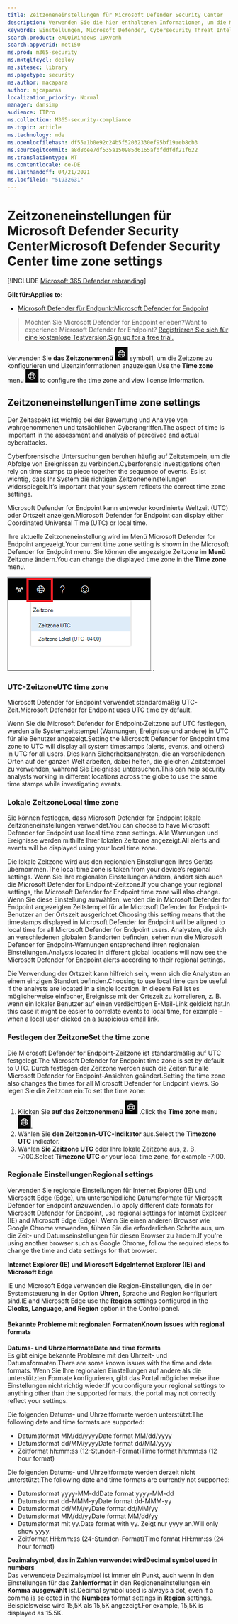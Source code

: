```yaml
---
title: Zeitzoneneinstellungen für Microsoft Defender Security Center
description: Verwenden Sie die hier enthaltenen Informationen, um die Microsoft Defender Security Center-Zeitzoneneinstellungen zu konfigurieren und Lizenzinformationen anzeigen.
keywords: Einstellungen, Microsoft Defender, Cybersecurity Threat Intelligence, Microsoft Defender for Endpoint, Zeitzone, utc, Ortszeit, Lizenz
search.product: eADQiWindows 10XVcnh
search.appverid: met150
ms.prod: m365-security
ms.mktglfcycl: deploy
ms.sitesec: library
ms.pagetype: security
ms.author: macapara
author: mjcaparas
localization_priority: Normal
manager: dansimp
audience: ITPro
ms.collection: M365-security-compliance
ms.topic: article
ms.technology: mde
ms.openlocfilehash: df55a1b0e92c24b5f52032330ef95bf19aeb8cb3
ms.sourcegitcommit: a8d8cee7df535a150985d6165afdfddfdf21f622
ms.translationtype: MT
ms.contentlocale: de-DE
ms.lasthandoff: 04/21/2021
ms.locfileid: "51932631"
---
```

# <a name="microsoft-defender-security-center-time-zone-settings"></a><span data-ttu-id="a4a34-104">Zeitzoneneinstellungen für Microsoft Defender Security Center</span><span class="sxs-lookup"><span data-stu-id="a4a34-104">Microsoft Defender Security Center time zone settings</span></span>

[!INCLUDE [Microsoft 365 Defender rebranding](../../includes/microsoft-defender.md)]

<span data-ttu-id="a4a34-105">**Gilt für:**</span><span class="sxs-lookup"><span data-stu-id="a4a34-105">**Applies to:**</span></span>
- [<span data-ttu-id="a4a34-106">Microsoft Defender für Endpunkt</span><span class="sxs-lookup"><span data-stu-id="a4a34-106">Microsoft Defender for Endpoint</span></span>](https://go.microsoft.com/fwlink/p/?linkid=2154037)


><span data-ttu-id="a4a34-107">Möchten Sie Microsoft Defender for Endpoint erleben?</span><span class="sxs-lookup"><span data-stu-id="a4a34-107">Want to experience Microsoft Defender for Endpoint?</span></span> [<span data-ttu-id="a4a34-108">Registrieren Sie sich für eine kostenlose Testversion.</span><span class="sxs-lookup"><span data-stu-id="a4a34-108">Sign up for a free trial.</span></span>](https://www.microsoft.com/microsoft-365/windows/microsoft-defender-atp?ocid=docs-wdatp-settings-abovefoldlink)

<span data-ttu-id="a4a34-109">Verwenden Sie **das Zeitzonenmenü** ![ Zeitzoneneinstellungen ](images/atp-time-zone.png) symbol1, um die Zeitzone zu konfigurieren und Lizenzinformationen anzuzeigen.</span><span class="sxs-lookup"><span data-stu-id="a4a34-109">Use the **Time zone** menu ![Time zone settings icon1](images/atp-time-zone.png) to configure the time zone and view license information.</span></span>

## <a name="time-zone-settings"></a><span data-ttu-id="a4a34-110">Zeitzoneneinstellungen</span><span class="sxs-lookup"><span data-stu-id="a4a34-110">Time zone settings</span></span>
<span data-ttu-id="a4a34-111">Der Zeitaspekt ist wichtig bei der Bewertung und Analyse von wahrgenommenen und tatsächlichen Cyberangriffen.</span><span class="sxs-lookup"><span data-stu-id="a4a34-111">The aspect of time is important in the assessment and analysis of perceived and actual cyberattacks.</span></span>

<span data-ttu-id="a4a34-112">Cyberforensische Untersuchungen beruhen häufig auf Zeitstempeln, um die Abfolge von Ereignissen zu verbinden.</span><span class="sxs-lookup"><span data-stu-id="a4a34-112">Cyberforensic investigations often rely on time stamps to piece together the sequence of events.</span></span> <span data-ttu-id="a4a34-113">Es ist wichtig, dass Ihr System die richtigen Zeitzoneneinstellungen widerspiegelt.</span><span class="sxs-lookup"><span data-stu-id="a4a34-113">It’s important that your system reflects the correct time zone settings.</span></span>

<span data-ttu-id="a4a34-114">Microsoft Defender for Endpoint kann entweder koordinierte Weltzeit (UTC) oder Ortszeit anzeigen.</span><span class="sxs-lookup"><span data-stu-id="a4a34-114">Microsoft Defender for Endpoint can display either Coordinated Universal Time (UTC) or local time.</span></span>

<span data-ttu-id="a4a34-115">Ihre aktuelle Zeitzoneneinstellung wird im Menü Microsoft Defender for Endpoint angezeigt.</span><span class="sxs-lookup"><span data-stu-id="a4a34-115">Your current time zone setting is shown in the Microsoft Defender for Endpoint menu.</span></span> <span data-ttu-id="a4a34-116">Sie können die angezeigte Zeitzone im **Menü** Zeitzone ändern.</span><span class="sxs-lookup"><span data-stu-id="a4a34-116">You can change the displayed time zone in the **Time zone** menu.</span></span>

![Zeitzoneneinstellungen (Symbol2)](images/atp-time-zone-menu.png)<span data-ttu-id="a4a34-118">.</span><span class="sxs-lookup"><span data-stu-id="a4a34-118">.</span></span>

### <a name="utc-time-zone"></a><span data-ttu-id="a4a34-119">UTC-Zeitzone</span><span class="sxs-lookup"><span data-stu-id="a4a34-119">UTC time zone</span></span>
<span data-ttu-id="a4a34-120">Microsoft Defender for Endpoint verwendet standardmäßig UTC-Zeit.</span><span class="sxs-lookup"><span data-stu-id="a4a34-120">Microsoft Defender for Endpoint uses UTC time by default.</span></span>

<span data-ttu-id="a4a34-121">Wenn Sie die Microsoft Defender for Endpoint-Zeitzone auf UTC festlegen, werden alle Systemzeitstempel (Warnungen, Ereignisse und andere) in UTC für alle Benutzer angezeigt.</span><span class="sxs-lookup"><span data-stu-id="a4a34-121">Setting the Microsoft Defender for Endpoint time zone to UTC will display all system timestamps (alerts, events, and others) in UTC for all users.</span></span> <span data-ttu-id="a4a34-122">Dies kann Sicherheitsanalysten, die an verschiedenen Orten auf der ganzen Welt arbeiten, dabei helfen, die gleichen Zeitstempel zu verwenden, während Sie Ereignisse untersuchen.</span><span class="sxs-lookup"><span data-stu-id="a4a34-122">This can help security analysts working in different locations across the globe to use the same time stamps while investigating events.</span></span>

### <a name="local-time-zone"></a><span data-ttu-id="a4a34-123">Lokale Zeitzone</span><span class="sxs-lookup"><span data-stu-id="a4a34-123">Local time zone</span></span>
<span data-ttu-id="a4a34-124">Sie können festlegen, dass Microsoft Defender for Endpoint lokale Zeitzoneneinstellungen verwendet.</span><span class="sxs-lookup"><span data-stu-id="a4a34-124">You can choose to have Microsoft Defender for Endpoint use local time zone settings.</span></span> <span data-ttu-id="a4a34-125">Alle Warnungen und Ereignisse werden mithilfe Ihrer lokalen Zeitzone angezeigt.</span><span class="sxs-lookup"><span data-stu-id="a4a34-125">All alerts and events will be displayed using your local time zone.</span></span>

<span data-ttu-id="a4a34-126">Die lokale Zeitzone wird aus den regionalen Einstellungen Ihres Geräts übernommen.</span><span class="sxs-lookup"><span data-stu-id="a4a34-126">The local time zone is taken from your device’s regional settings.</span></span> <span data-ttu-id="a4a34-127">Wenn Sie Ihre regionalen Einstellungen ändern, ändert sich auch die Microsoft Defender for Endpoint-Zeitzone.</span><span class="sxs-lookup"><span data-stu-id="a4a34-127">If you change your regional settings, the Microsoft Defender for Endpoint time zone will also change.</span></span> <span data-ttu-id="a4a34-128">Wenn Sie diese Einstellung auswählen, werden die in Microsoft Defender for Endpoint angezeigten Zeitstempel für alle Microsoft Defender for Endpoint-Benutzer an der Ortszeit ausgerichtet.</span><span class="sxs-lookup"><span data-stu-id="a4a34-128">Choosing this setting means that the timestamps displayed in Microsoft Defender for Endpoint will be aligned to local time for all Microsoft Defender for Endpoint users.</span></span> <span data-ttu-id="a4a34-129">Analysten, die sich an verschiedenen globalen Standorten befinden, sehen nun die Microsoft Defender for Endpoint-Warnungen entsprechend ihren regionalen Einstellungen.</span><span class="sxs-lookup"><span data-stu-id="a4a34-129">Analysts located in different global locations will now see the Microsoft Defender for Endpoint alerts according to their regional settings.</span></span>

<span data-ttu-id="a4a34-130">Die Verwendung der Ortszeit kann hilfreich sein, wenn sich die Analysten an einem einzigen Standort befinden.</span><span class="sxs-lookup"><span data-stu-id="a4a34-130">Choosing to use local time can be useful if the analysts are located in a single location.</span></span> <span data-ttu-id="a4a34-131">In diesem Fall ist es möglicherweise einfacher, Ereignisse mit der Ortszeit zu korrelieren, z. B. wenn ein lokaler Benutzer auf einen verdächtigen E-Mail-Link geklickt hat.</span><span class="sxs-lookup"><span data-stu-id="a4a34-131">In this case it might be easier to correlate events to local time, for example – when a local user clicked on a suspicious email link.</span></span>

### <a name="set-the-time-zone"></a><span data-ttu-id="a4a34-132">Festlegen der Zeitzone</span><span class="sxs-lookup"><span data-stu-id="a4a34-132">Set the time zone</span></span>
<span data-ttu-id="a4a34-133">Die Microsoft Defender for Endpoint-Zeitzone ist standardmäßig auf UTC festgelegt.</span><span class="sxs-lookup"><span data-stu-id="a4a34-133">The Microsoft Defender for Endpoint time zone is set by default to UTC.</span></span>
<span data-ttu-id="a4a34-134">Durch festlegen der Zeitzone werden auch die Zeiten für alle Microsoft Defender for Endpoint-Ansichten geändert.</span><span class="sxs-lookup"><span data-stu-id="a4a34-134">Setting the time zone also changes the times for all Microsoft Defender for Endpoint views.</span></span>
<span data-ttu-id="a4a34-135">So legen Sie die Zeitzone ein:</span><span class="sxs-lookup"><span data-stu-id="a4a34-135">To set the time zone:</span></span>

1. <span data-ttu-id="a4a34-136">Klicken Sie **auf das Zeitzonenmenü** ![ Zeitzoneneinstellungen Symbol3 ](images/atp-time-zone.png) .</span><span class="sxs-lookup"><span data-stu-id="a4a34-136">Click the **Time zone** menu ![Time zone settings icon3](images/atp-time-zone.png).</span></span>
2. <span data-ttu-id="a4a34-137">Wählen Sie **den Zeitzonen-UTC-Indikator** aus.</span><span class="sxs-lookup"><span data-stu-id="a4a34-137">Select the **Timezone UTC** indicator.</span></span>
3. <span data-ttu-id="a4a34-138">Wählen **Sie Zeitzone UTC** oder Ihre lokale Zeitzone aus, z. B. -7:00.</span><span class="sxs-lookup"><span data-stu-id="a4a34-138">Select **Timezone UTC** or your local time zone, for example -7:00.</span></span>

### <a name="regional-settings"></a><span data-ttu-id="a4a34-139">Regionale Einstellungen</span><span class="sxs-lookup"><span data-stu-id="a4a34-139">Regional settings</span></span>
<span data-ttu-id="a4a34-140">Verwenden Sie regionale Einstellungen für Internet Explorer (IE) und Microsoft Edge (Edge), um unterschiedliche Datumsformate für Microsoft Defender for Endpoint anzuwenden.</span><span class="sxs-lookup"><span data-stu-id="a4a34-140">To apply different date formats for Microsoft Defender for Endpoint, use regional settings for Internet Explorer (IE) and Microsoft Edge (Edge).</span></span> <span data-ttu-id="a4a34-141">Wenn Sie einen anderen Browser wie Google Chrome verwenden, führen Sie die erforderlichen Schritte aus, um die Zeit- und Datumseinstellungen für diesen Browser zu ändern.</span><span class="sxs-lookup"><span data-stu-id="a4a34-141">If you're using another browser such as Google Chrome, follow the required steps to change the time and date settings for that browser.</span></span> 


<span data-ttu-id="a4a34-142">**Internet Explorer (IE) und Microsoft Edge**</span><span class="sxs-lookup"><span data-stu-id="a4a34-142">**Internet Explorer (IE) and Microsoft Edge**</span></span>

<span data-ttu-id="a4a34-143">IE und Microsoft  Edge verwenden die Region-Einstellungen, die in der Systemsteuerung in der Option **Uhren,** Sprache und Region konfiguriert sind.</span><span class="sxs-lookup"><span data-stu-id="a4a34-143">IE and Microsoft Edge use the **Region** settings configured in the **Clocks, Language, and Region** option in the Control panel.</span></span> 


#### <a name="known-issues-with-regional-formats"></a><span data-ttu-id="a4a34-144">Bekannte Probleme mit regionalen Formaten</span><span class="sxs-lookup"><span data-stu-id="a4a34-144">Known issues with regional formats</span></span>

<span data-ttu-id="a4a34-145">**Datums- und Uhrzeitformate**</span><span class="sxs-lookup"><span data-stu-id="a4a34-145">**Date and time formats**</span></span><br>
<span data-ttu-id="a4a34-146">Es gibt einige bekannte Probleme mit den Uhrzeit- und Datumsformaten.</span><span class="sxs-lookup"><span data-stu-id="a4a34-146">There are some known issues with the time and date formats.</span></span> <span data-ttu-id="a4a34-147">Wenn Sie Ihre regionalen Einstellungen auf andere als die unterstützten Formate konfigurieren, gibt das Portal möglicherweise ihre Einstellungen nicht richtig wieder.</span><span class="sxs-lookup"><span data-stu-id="a4a34-147">If you configure your regional settings to anything other than the supported formats, the portal may not correctly reflect your settings.</span></span>

<span data-ttu-id="a4a34-148">Die folgenden Datums- und Uhrzeitformate werden unterstützt:</span><span class="sxs-lookup"><span data-stu-id="a4a34-148">The following date and time formats are supported:</span></span>
- <span data-ttu-id="a4a34-149">Datumsformat MM/dd/yyyy</span><span class="sxs-lookup"><span data-stu-id="a4a34-149">Date format MM/dd/yyyy</span></span>
- <span data-ttu-id="a4a34-150">Datumsformat dd/MM/yyyy</span><span class="sxs-lookup"><span data-stu-id="a4a34-150">Date format dd/MM/yyyy</span></span>
- <span data-ttu-id="a4a34-151">Zeitformat hh:mm:ss (12-Stunden-Format)</span><span class="sxs-lookup"><span data-stu-id="a4a34-151">Time format hh:mm:ss (12 hour format)</span></span>

<span data-ttu-id="a4a34-152">Die folgenden Datums- und Uhrzeitformate werden derzeit nicht unterstützt:</span><span class="sxs-lookup"><span data-stu-id="a4a34-152">The following date and time formats are currently not supported:</span></span>
- <span data-ttu-id="a4a34-153">Datumsformat yyyy-MM-dd</span><span class="sxs-lookup"><span data-stu-id="a4a34-153">Date format yyyy-MM-dd</span></span>
- <span data-ttu-id="a4a34-154">Datumsformat dd-MMM-yy</span><span class="sxs-lookup"><span data-stu-id="a4a34-154">Date format dd-MMM-yy</span></span>
- <span data-ttu-id="a4a34-155">Datumsformat dd/MM/yy</span><span class="sxs-lookup"><span data-stu-id="a4a34-155">Date format dd/MM/yy</span></span>
- <span data-ttu-id="a4a34-156">Datumsformat MM/dd/yy</span><span class="sxs-lookup"><span data-stu-id="a4a34-156">Date format MM/dd/yy</span></span>
- <span data-ttu-id="a4a34-157">Datumsformat mit yy.</span><span class="sxs-lookup"><span data-stu-id="a4a34-157">Date format with yy.</span></span> <span data-ttu-id="a4a34-158">Zeigt nur yyyy an.</span><span class="sxs-lookup"><span data-stu-id="a4a34-158">Will only show yyyy.</span></span>
- <span data-ttu-id="a4a34-159">Zeitformat HH:mm:ss (24-Stunden-Format)</span><span class="sxs-lookup"><span data-stu-id="a4a34-159">Time format HH:mm:ss (24 hour format)</span></span>

<span data-ttu-id="a4a34-160">**Dezimalsymbol, das in Zahlen verwendet wird**</span><span class="sxs-lookup"><span data-stu-id="a4a34-160">**Decimal symbol used in numbers**</span></span><br>
<span data-ttu-id="a4a34-161">Das verwendete Dezimalsymbol ist immer ein Punkt, auch wenn in den Einstellungen für das **Zahlenformat** in den Regioneneinstellungen ein **Komma ausgewählt** ist.</span><span class="sxs-lookup"><span data-stu-id="a4a34-161">Decimal symbol used is always a dot, even if a comma is selected in  the **Numbers** format settings in **Region** settings.</span></span> <span data-ttu-id="a4a34-162">Beispielsweise wird 15,5K als 15,5K angezeigt.</span><span class="sxs-lookup"><span data-stu-id="a4a34-162">For example, 15,5K is displayed as 15.5K.</span></span>



